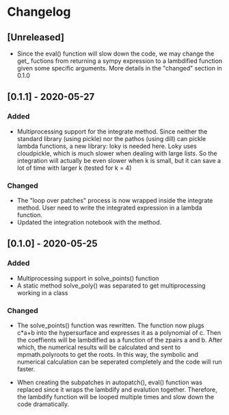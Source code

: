 # Changelog

## [Unreleased]
- Since the eval() function will slow down the code, we may change the get_ fuctions from returning a sympy expression to a lambdified function given some specific arguments. More details in the "changed" section in 0.1.0

## [0.1.1] - 2020-05-27
### Added
- Multiprocessing support for the integrate method. Since neither the standard library (using pickle) nor the pathos (using dill) can pickle lambda functions, a new library: loky is needed here. Loky uses cloudpickle, which is much slower when dealing with large lists. So the integration will actually be even slower when k is small, but it can save a lot of time with larger k (tested for k = 4)  

### Changed
- The "loop over patches" process is now wrapped inside the integrate method. User need to write the integrated expression in a lambda function.
- Updated the integration notebook with the method.

## [0.1.0] - 2020-05-25
### Added
- Multiprocessing support in solve_points() function
- A static method solve_poly() was separated to get multiprocessing working in a class

### Changed
- The solve_points() function was rewritten. The function now plugs c*a+b into the hypersurface and expresses it as a polynomial of c. Then the coeffients will be lambdified as a function of the zpairs a and b. After which, the numerical results will be calculated and sent to mpmath.polyroots to get the roots. In this way, the symbolic and numerical calculation can be seperated completely and the code will run faster.

- When creating the subpatches in autopatch(), eval() function was replaced since it wraps the lambdify and evalution together. Therefore, the lambdify function will be looped multiple times and slow down the code dramatically.
